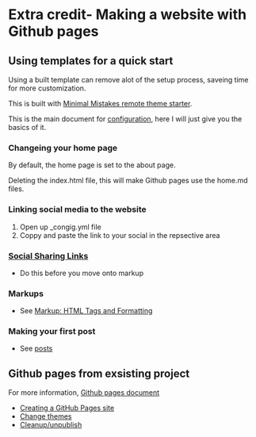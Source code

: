 # Extra credit- Making a website with Github pages

## Using templates for a quick start
Using a built template can remove alot of the setup process, saveing time for more customization.

 This is built with [Minimal Mistakes remote theme starter](https://github.com/mmistakes/mm-github-pages-starter).

 This is the main document for [configuration](https://mmistakes.github.io/minimal-mistakes/docs/configuration/), here I will just give you the basics of it.
### Changeing your home page
By default, the home page is set to the about page.

Deleting the index.html file, this will make Github pages use the home.md files.

### Linking social media to the website
1. Open up _congig.yml file
2. Coppy and paste the link to your social in the repsective area

### [Social Sharing Links](https://mmistakes.github.io/minimal-mistakes/docs/layouts/#social-sharing-links)
- Do this before you move onto markup



### Markups
- See [Markup: HTML Tags and Formatting](https://mmistakes.github.io/minimal-mistakes/markup/markup-html-tags-and-formatting/)

### Making your first post
- See [posts](https://jekyllrb.com/docs/posts/)

## Github pages from exsisting project
For more information, [Github pages document](https://docs.github.com/en/pages)
- [Creating a GitHub Pages site](https://docs.github.com/en/pages/getting-started-with-github-pages/creating-a-github-pages-site)
- [Change themes](https://docs.github.com/en/pages/getting-started-with-github-pages/adding-a-theme-to-your-github-pages-site-with-the-theme-chooser)
- [Cleanup/unpublish](https://docs.github.com/en/pages/getting-started-with-github-pages/unpublishing-a-github-pages-site)
